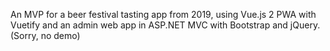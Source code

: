 An MVP for a beer festival tasting app from 2019, using Vue.js 2 PWA with Vuetify and an admin web app in ASP.NET MVC with Bootstrap and jQuery. (Sorry, no demo)

